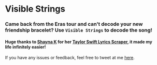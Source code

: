 # Visible Strings

### Came back from the Eras tour and can't decode your new friendship bracelet? Use `Visible Strings` to decode the song!

#### Huge thanks to [Shayna K](https://shaynak.github.io/) for her [Taylor Swift Lyrics Scraper](https://github.com/shaynak/taylor-swift-lyrics), it made my life infinitely easier!

If you have any issues or feedback, feel free to tweet at me [here](https://twitter.com/izzyreiff).
